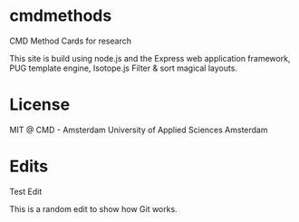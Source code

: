 # cmdmethods

CMD Method Cards for research

This site is build using node.js and the Express web application framework, PUG template engine, Isotope.js Filter & sort magical layouts.

# License

MIT @ CMD - Amsterdam University of Applied Sciences Amsterdam

# Edits

Test Edit

This is a random edit to show how Git works.
